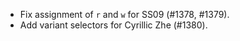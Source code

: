  * Fix assignment of `r` and `w` for SS09 (#1378, #1379).
 * Add variant selectors for Cyrillic Zhe (#1380).
